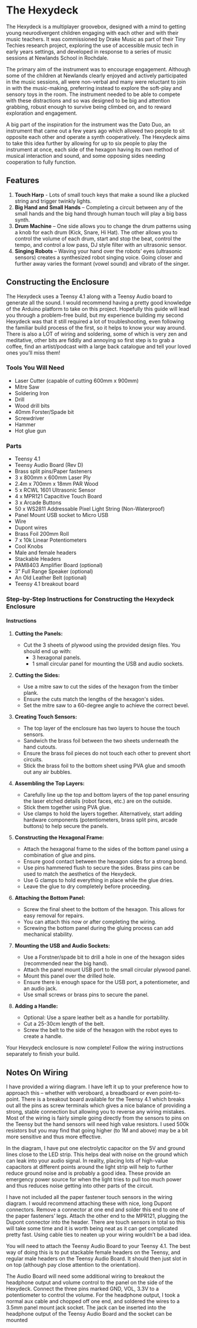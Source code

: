 # The Hexydeck

The Hexydeck is a multiplayer groovebox, designed with a mind to getting young neurodivergent children engaging with each other and with their music teachers. It was commissioned by Drake Music as part of their Tiny Techies research project, exploring the use of accessible music tech in early years settings, and developed in response to a series of music sessions at Newlands School in Rochdale.

The primary aim of the instrument was to encourage engagement. Although some of the children at Newlands clearly enjoyed and actively participated in the music sessions, all were non-verbal and many were reluctant to join in with the music-making, preferring instead to explore the soft-play and sensory toys in the room. The instrument needed to be able to compete with these distractions and so was designed to be big and attention grabbing, robust enough to survive being climbed on, and to reward exploration and engagement.

A big part of the inspiration for the instrument was the Dato Duo, an instrument that came out a few years ago which allowed two people to sit opposite each other and operate a synth cooperatively. The Hexydeck aims to take this idea further by allowing for up to six people to play the instrument at once, each side of the hexagon having its own method of musical interaction and sound, and some opposing sides needing cooperation to fully function.

## Features

1. **Touch Harp** - Lots of small touch keys that make a sound like a plucked string and trigger twinkly lights.
2. **Big Hand and Small Hands** – Completing a circuit between any of the small hands and the big hand through human touch will play a big bass synth.
3. **Drum Machine** – One side allows you to change the drum patterns using a knob for each drum (Kick, Snare, Hi Hat). The other allows you to control the volume of each drum, start and stop the beat, control the tempo, and control a low pass, DJ style filter with an ultrasonic sensor.
4. **Singing Robots** – Waving your hand over the robots’ eyes (ultrasonic sensors) creates a synthesized robot singing voice. Going closer and further away varies the formant (vowel sound) and vibrato of the singer.

## Constructing the Enclosure

The Hexydeck uses a Teensy 4.1 along with a Teensy Audio board to generate all the sound. I would recommend having a pretty good knowledge of the Arduino platform to take on this project. Hopefully this guide will lead you through a problem-free build, but my experience building my second Hexydeck was that it still required a lot of troubleshooting, even following the familiar build process of the first, so it helps to know your way around. There is also a LOT of wiring and soldering, some of which is very zen and meditative, other bits are fiddly and annoying so first step is to grab a coffee, find an artist/podcast with a large back catalogue and tell your loved ones you’ll miss them!

### Tools You Will Need

- Laser Cutter (capable of cutting 600mm x 900mm)
- Mitre Saw
- Soldering Iron
- Drill
- Wood drill bits
- 40mm Forster/Spade bit
- Screwdriver
- Hammer
- Hot glue gun

### Parts

- Teensy 4.1
- Teensy Audio Board (Rev D)
- Brass split pins/Paper fasteners
- 3 x 800mm x 600mm Laser Ply
- 2.4m x 700mm x 18mm PAR Wood
- 5 x RCWL 1601 Ultrasonic Sensor
- 4 x MPR121 Capacitive Touch Board
- 3 x Arcade Buttons
- 50 x WS2811 Addressable Pixel Light String (Non-Waterproof)
- Panel Mount USB socket to Micro USB
- Wire
- Dupont wires
- Brass Foil 200mm Roll
- 7 x 10k Linear Potentiometers
- Cool Knobs
- Male and female headers
- Stackable Headers
- PAM8403 Amplifier Board (optional)
- 3” Full Range Speaker (optional)
- An Old Leather Belt (optional)
- Teensy 4.1 breakout board

### Step-by-Step Instructions for Constructing the Hexydeck Enclosure

#### Instructions

1. **Cutting the Panels:**
   - Cut the 3 sheets of plywood using the provided design files. You should end up with:
     - 3 hexagonal panels.
     - 1 small circular panel for mounting the USB and audio sockets.

2. **Cutting the Sides:**
   - Use a mitre saw to cut the sides of the hexagon from the timber plank.
   - Ensure the cuts match the lengths of the hexagon's sides.
   - Set the mitre saw to a 60-degree angle to achieve the correct bevel.

3. **Creating Touch Sensors:**
   - The top layer of the enclosure has two layers to house the touch sensors.
   - Sandwich the brass foil between the two sheets underneath the hand cutouts.
   - Ensure the brass foil pieces do not touch each other to prevent short circuits.
   - Stick the brass foil to the bottom sheet using PVA glue and smooth out any air bubbles.

4. **Assembling the Top Layers:**
   - Carefully line up the top and bottom layers of the top panel ensuring the laser etched details (robot faces, etc.) are on the outside.
   - Stick them together using PVA glue.
   - Use clamps to hold the layers together. Alternatively, start adding hardware components (potentiometers, brass split pins, arcade buttons) to help secure the panels.

5. **Constructing the Hexagonal Frame:**
   - Attach the hexagonal frame to the sides of the bottom panel using a combination of glue and pins.
   - Ensure good contact between the hexagon sides for a strong bond.
   - Use pins hammered flush to secure the sides. Brass pins can be used to match the aesthetics of the Hexydeck.
   - Use G clamps to hold everything in place while the glue dries.
   - Leave the glue to dry completely before proceeding.

6. **Attaching the Bottom Panel:**
   - Screw the final sheet to the bottom of the hexagon. This allows for easy removal for repairs.
   - You can attach this now or after completing the wiring.
   - Screwing the bottom panel during the gluing process can add mechanical stability.

7. **Mounting the USB and Audio Sockets:**
   - Use a Forstner/spade bit to drill a hole in one of the hexagon sides (recommended near the big hand).
   - Attach the panel mount USB port to the small circular plywood panel.
   - Mount this panel over the drilled hole.
   - Ensure there is enough space for the USB port, a potentiometer, and an audio jack.
   - Use small screws or brass pins to secure the panel.

8. **Adding a Handle:**
   - Optional: Use a spare leather belt as a handle for portability.
   - Cut a 25-30cm length of the belt.
   - Screw the belt to the side of the hexagon with the robot eyes to create a handle.

Your Hexydeck enclosure is now complete! Follow the wiring instructions separately to finish your build.

## Notes On Wiring

I have provided a wiring diagram. I have left it up to your preference how to approach this – whether with veroboard, a breadboard or even point-to-point. There is a breakout board available for the Teensy 4.1 which breaks out all the pins as screw terminals which gives a nice balance of providing a strong, stable connection but allowing you to reverse any wiring mistakes. Most of the wiring is fairly simple going directly from the sensors to pins on the Teensy but the hand sensors will need high value resistors. I used 500k resistors but you may find that going higher (to 1M and above) may be a bit more sensitive and thus more effective.

In the diagram, I have put one electrolytic capacitor on the 5V and ground lines close to the LED strip. This helps deal with noise on the ground which can leak into your audio signal. In reality, placing lots of high-value capacitors at different points around the light strip will help to further reduce ground noise and is probably a good idea. These provide an emergency power source for when the light tries to pull too much power and thus reduces noise getting into other parts of the circuit.

I have not included all the paper fastener touch sensors in the wiring diagram. I would recommend attaching these with nice, long Dupont connectors. Remove a connector at one end and solder this end to one of the paper fasteners’ legs. Attach the other end to the MPR121, plugging the Dupont connector into the header. There are touch sensors in total so this will take some time and it is worth being neat as it can get complicated pretty fast. Using cable ties to neaten up your wiring wouldn’t be a bad idea.

You will need to attach the Teensy Audio Board to your Teensy 4.1. The best way of doing this is to put stackable female headers on the Teensy, and regular male headers on the Teensy Audio Board. It should then just slot in on top (although pay close attention to the orientation).

The Audio Board will need some additional wiring to breakout the headphone output and volume control to the panel on the side of the Hexydeck. Connect the three pins marked GND, VOL, 3.3V to a potentiometer to control the volume. For the headphone output, I took a normal aux cable and chopped off one end, and soldered the wires to a 3.5mm panel mount jack socket. The jack can be inserted into the headphone output of the Teensy Audio Board and the socket can be mounted
